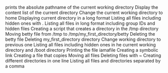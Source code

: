 prints the absolute pathname of the current working directory
Display the content list of the current directory
Change the current working directory to home
Displaying current directory in a long format
Listing all files including hidden ones with .
Listing all files in long format including group IDs and hidden files
Creating a script that creates a directory in the /tmp directory
Moving betty file from /tmp to /tmp/my_first_directory/betty
Deleting the betty file
Deleting my_first_directory directory
Change working directory to previous one
Listing all files including hidden ones in he current working directory and /boot directory
Printing the file iamafile
Creating a symbolic link
Creating a file that copies
Moving all files
Deleting files with ~
Creating different directories in one line
Listing all files and directories separated by a comma